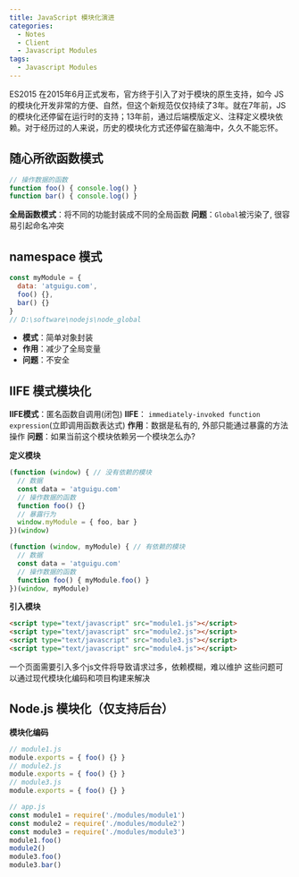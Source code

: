```yaml
---
title: JavaScript 模块化演进
categories:
  - Notes
  - Client
  - Javascript Modules
tags:
  - Javascript Modules
---
```


ES2015 在2015年6月正式发布，官方终于引入了对于模块的原生支持，如今 JS 的模块化开发非常的方便、自然，但这个新规范仅仅持续了3年。就在7年前，JS 的模块化还停留在运行时的支持；13年前，通过后端模版定义、注释定义模块依赖。对于经历过的人来说，历史的模块化方式还停留在脑海中，久久不能忘怀。

<!-- more -->

## 随心所欲函数模式

~~~js
// 操作数据的函数
function foo() { console.log() }
function bar() { console.log() }
~~~

**全局函数模式**：将不同的功能封装成不同的全局函数
**问题**：`Global`被污染了, 很容易引起命名冲突

## namespace 模式

~~~js
const myModule = {
  data: 'atguigu.com',
  foo() {},
  bar() {}
}
// D:\software\nodejs\node_global
~~~

- **模式**：简单对象封装
- **作用**：减少了全局变量
- **问题**：不安全

## IIFE 模式模块化

**IIFE模式**：匿名函数自调用(闭包)
**IIFE**： `immediately-invoked function expression`(立即调用函数表达式)
**作用**：数据是私有的, 外部只能通过暴露的方法操作
**问题**：如果当前这个模块依赖另一个模块怎么办?

**定义模块**

~~~js
(function (window) { // 没有依赖的模块
  // 数据
  const data = 'atguigu.com'
  // 操作数据的函数
  function foo() {}
  // 暴露行为
  window.myModule = { foo, bar }
})(window)
~~~

~~~js
(function (window, myModule) { // 有依赖的模块
  // 数据
  const data = 'atguigu.com'
  // 操作数据的函数
  function foo() { myModule.foo() }
})(window, myModule)
~~~

**引入模块**

~~~html
<script type="text/javascript" src="module1.js"></script>
<script type="text/javascript" src="module2.js"></script>
<script type="text/javascript" src="module3.js"></script>
<script type="text/javascript" src="module4.js"></script>
~~~

一个页面需要引入多个js文件将导致请求过多，依赖模糊，难以维护
这些问题可以通过现代模块化编码和项目构建来解决

## Node.js 模块化（仅支持后台）

**模块化编码**

~~~js
// module1.js
module.exports = { foo() {} }
// module2.js
module.exports = { foo() {} }
// module3.js
module.exports = { foo() {} }

// app.js
const module1 = require('./modules/module1')
const module2 = require('./modules/module2')
const module3 = require('./modules/module3')
module1.foo()
module2()
module3.foo()
module3.bar()
~~~
